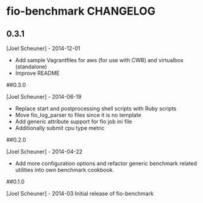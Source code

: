 # fio-benchmark CHANGELOG


## 0.3.1

[Joel Scheuner] - 2014-12-01

* Add sample Vagrantfiles for aws (for use with CWB) and virtualbox (standalone)
* Improve README

##0.3.0

[Joel Scheuner] - 2014-06-19

* Replace start and postprocessing shell scripts with Ruby scripts
* Move fio_log_parser to files since it is no template
* Add generic attribute support for fio job ini file
* Additionally submit cpu type metric


##0.2.0

[Joel Scheuner] - 2014-04-22

* Add more configuration options and refactor generic benchmark related utilities into own benchmark cookbook.


##0.1.0

[Joel Scheuner] - 2014-03 Initial release of fio-benchmark